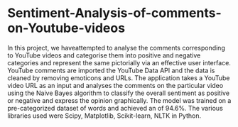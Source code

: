 # Sentiment-Analysis-of-comments-on-Youtube-videos

In this project, we haveattempted to analyse the comments corresponding to YouTube videos and categorise them into positive and negative categories and represent the same pictorially via an effective user interface. YouTube comments are imported the YouTube Data API and the data is cleaned by removing emoticons and URLs. The application takes a YouTube video URL as an input and analyses the comments on the particular video using the Naive Bayes algorithm to classify the overall sentiment as positive or negative and express the opinion graphically. The model was trained on a pre-categorized dataset of words and achieved an of 94.6%. The various libraries used were Scipy, Matplotlib, Scikit-learn, NLTK in Python. 
